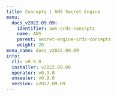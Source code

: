 ```yaml
---
title: Concepts | AWS Secret Engine
menu:
  docs_v2022.09.09:
    identifier: aws-crds-concepts
    name: AWS
    parent: secret-engine-crds-concepts
    weight: 20
menu_name: docs_v2022.09.09
info:
  cli: v0.9.0
  installer: v2022.09.09
  operator: v0.9.0
  unsealer: v0.9.0
  version: v2022.09.09
---
```



